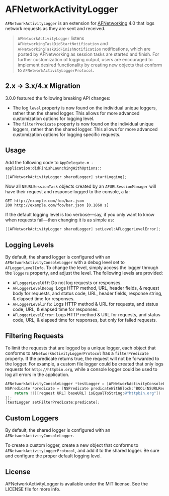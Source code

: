 # AFNetworkActivityLogger

`AFNetworkActivityLogger` is an extension for [AFNetworking](http://github.com/AFNetworking/AFNetworking/) 4.0 that logs network requests as they are sent and received.

> `AFNetworkActivityLogger` listens `AFNetworkingTaskDidStartNotification` and `AFNetworkingTaskDidFinishNotification` notifications, which are posted by AFNetworking as session tasks are started and finish. For further customization of logging output, users are encouraged to implement desired functionality by creating new objects that conform to `AFNetworkActivityLoggerProtocol`.

## 2.x -> 3.x/4.x Migration
3.0.0 featured the following breaking API changes:

* The log `level` property is now found on the individual unique loggers, rather than the shared logger. This allows for more advanced customization options for logging level.
* The `filterPredicate` property is now found on the individual unique loggers, rather than the shared logger. This allows for more advanced customization options for logging specific requests.

## Usage

Add the following code to `AppDelegate.m -application:didFinishLaunchingWithOptions:`:

``` objective-c
[[AFNetworkActivityLogger sharedLogger] startLogging];
```

Now all `NSURLSessionTask` objects created by an `AFURLSessionManager` will have their request and response logged to the console, a la:

```
GET http://example.com/foo/bar.json
200 http://example.com/foo/bar.json [0.1860 s]
```

If the default logging level is too verbose—say, if you only want to know when requests fail—then changing it is as simple as:

``` objective-c
[[AFNetworkActivityLogger sharedLogger] setLevel:AFLoggerLevelError];
```

## Logging Levels
By default, the shared logger is configured with an `AFNetworkActivityConsoleLogger` with a debug level set to `AFLoggerLevelInfo`. To change the level, simply access the logger through the `loggers` property, and adjust the level. The following levels are provided:

 * `AFLoggerLevelOff`: Do not log requests or responses.
 * `AFLoggerLevelDebug` :Logs HTTP method, URL, header fields, & request body for requests, and status code, URL, header fields, response string, & elapsed time for responses.
 * `AFLoggerLevelInfo`: Logs HTTP method & URL for requests, and status code, URL, & elapsed time for responses.
 * `AFLoggerLevelError`: Logs HTTP method & URL for requests, and status code, URL, & elapsed time for responses, but only for failed requests.

## Filtering Requests
To limit the requests that are logged by a unique logger, each object that conforms to `AFNetworkActivityLoggerProtocol` has a `filterPredicate` property. If the predicate returns true, the request will not be forwarded to the logger. For example, a custom file logger could be created that only logs requests for `http://httpbin.org`, while a console logger could be used to log all errors in the application.

```Objective-C
AFNetworkActivityConsoleLogger *testLogger = [AFNetworkActivityConsoleLogger new];
NSPredicate *predicate = [NSPredicate predicateWithBlock:^BOOL(NSURLRequest *  _Nonnull request, NSDictionary<NSString *,id> * _Nullable bindings) {
    return !([[request URL] baseURL] isEqualToString:@"httpbin.org"])
}];
[testLogger setFilterPredicate:predicate];
```    

## Custom Loggers
By default, the shared logger is configured with an `AFNetworkActivityConsoleLogger`.

To create a custom logger, create a new object that conforms to `AFNetworkActivityLoggerProtocol`, and add it to the shared logger. Be sure and configure the proper default logging level.

## License

AFNetworkActivityLogger is available under the MIT license. See the LICENSE file for more info.
